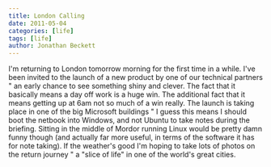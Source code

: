 ```yaml
---
title: London Calling
date: 2011-05-04
categories: [life]
tags: [life]
author: Jonathan Beckett
---
```


I'm returning to London tomorrow morning for the first time in a while. I've been invited to the launch of a new product by one of our technical partners " an early chance to see something shiny and clever. The fact that it basically means a day off work is a huge win. The additional fact that it means getting up at 6am not so much of a win really. The launch is taking place in one of the big Microsoft buildings " I guess this means I should boot the netbook into Windows, and not Ubuntu to take notes during the briefing. Sitting in the middle of Mordor running Linux would be pretty damn funny though (and actually far more useful, in terms of the software it has for note taking). If the weather's good I'm hoping to take lots of photos on the return journey " a "slice of life" in one of the world's great cities.